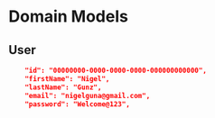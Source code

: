 # Domain Models

## User

```json
    "id": "00000000-0000-0000-0000-000000000000",
    "firstName": "Nigel",
    "lastName": "Gunz",
    "email": "nigelguna@gmail.com",
    "password": "Welcome@123",
```